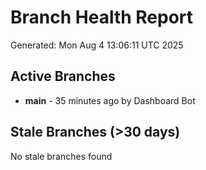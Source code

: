 # Branch Health Report
Generated: Mon Aug  4 13:06:11 UTC 2025

## Active Branches
- **main** - 35 minutes ago by Dashboard Bot

## Stale Branches (>30 days)
No stale branches found
